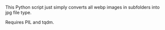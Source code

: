 This Python script just simply converts all webp images in subfolders into jpg file type.

Requires PIL and tqdm.
